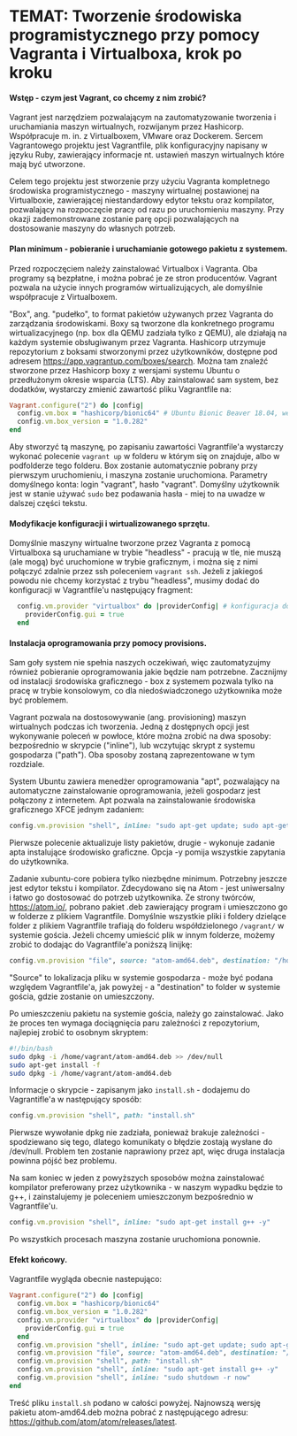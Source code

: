 # TEMAT: Tworzenie środowiska programistycznego przy pomocy Vagranta i Virtualboxa, krok po kroku

#### Wstęp - czym jest Vagrant, co chcemy z nim zrobić?

Vagrant jest narzędziem pozwalającym na zautomatyzowanie tworzenia i uruchamiania maszyn wirtualnych, rozwijanym przez Hashicorp. Współpracuje m. in. z Virtualboxem, VMware oraz Dockerem. Sercem Vagrantowego projektu jest Vagrantfile, plik konfiguracyjny napisany w języku Ruby, zawierający informacje nt. ustawień maszyn wirtualnych które mają być utworzone.

Celem tego projektu jest stworzenie przy użyciu Vagranta kompletnego środowiska programistycznego - maszyny wirtualnej postawionej na Virtualboxie, zawierającej niestandardowy edytor tekstu oraz kompilator, pozwalający na rozpoczęcie pracy od razu po uruchomieniu maszyny. Przy okazji zademonstrowane zostanie parę opcji pozwalających na dostosowanie maszyny do własnych potrzeb.

#### Plan minimum - pobieranie i uruchamianie gotowego pakietu z systemem.

Przed rozpoczęciem należy zainstalować Virtualbox i Vagranta. Oba programy są bezpłatne, i można pobrać je ze stron producentów. Vagrant pozwala na użycie innych programów wirtualizujących, ale domyślnie współpracuje z Virtualboxem.

"Box", ang. "pudełko", to format pakietów używanych przez Vagranta do zarządzania środowiskami. Boxy są tworzone dla konkretnego programu wirtualizacyjnego (np. box dla QEMU zadziała tylko z QEMU), ale działają na każdym systemie obsługiwanym przez Vagranta. Hashicorp utrzymuje repozytorium z boksami stworzonymi przez użytkowników, dostępne pod adresem https://app.vagrantup.com/boxes/search. Można tam znaleźć stworzone przez Hashicorp boxy z wersjami systemu Ubuntu o przedłużonym okresie wsparcia (LTS). Aby zainstalować sam system, bez dodatków, wystarczy zmienić zawartość pliku Vagrantfile na:

```Ruby
Vagrant.configure("2") do |config|
  config.vm.box = "hashicorp/bionic64" # Ubuntu Bionic Beaver 18.04, wersja 64-bitowa
  config.vm.box_version = "1.0.282"
end

```

Aby stworzyć tą maszynę, po zapisaniu zawartości Vagrantfile'a wystarczy wykonać polecenie ```vagrant up``` w folderu w którym się on znajduje, albo w podfolderze tego folderu. Box zostanie automatycznie pobrany przy pierwszym uruchomieniu, i maszyna zostanie uruchomiona. Parametry domyślnego konta: login "vagrant", hasło "vagrant". Domyślny użytkownik jest w stanie używać ```sudo``` bez podawania hasła - miej to na uwadze w dalszej części tekstu.

#### Modyfikacje konfiguracji i wirtualizowanego sprzętu.

Domyślnie maszyny wirtualne tworzone przez Vagranta z pomocą Virtualboxa są uruchamiane w trybie "headless" - pracują w tle, nie muszą (ale mogą) być uruchomione w trybie graficznym, i można się z nimi połączyć zdalnie przez ssh poleceniem ```vagrant ssh```. Jeżeli z jakiegoś powodu nie chcemy korzystać z trybu "headless", musimy dodać do konfiguracji w Vagrantfile'u następujący fragment:

```Ruby
  config.vm.provider "virtualbox" do |providerConfig| # konfiguracja dotycząca tylko maszyn tworzonych przez Virtualboxa
    providerConfig.gui = true
  end
```

#### Instalacja oprogramowania przy pomocy provisions.

Sam goły system nie spełnia naszych oczekiwań, więc zautomatyzujmy również pobieranie oprogramowania jakie będzie nam potrzebne. Zacznijmy od instalacji środowiska graficznego - box z systemem pozwala tylko na pracę w trybie konsolowym, co dla niedoświadczonego użytkownika może być problemem.

Vagrant pozwala na dostosowywanie (ang. provisioning) maszyn wirtualnych podczas ich tworzenia. Jedną z dostępnych opcji jest wykonywanie poleceń w powłoce, które można zrobić na dwa sposoby: bezpośrednio w skrypcie ("inline"), lub wczytując skrypt z systemu gospodarza ("path"). Oba sposoby zostaną zaprezentowane w tym rozdziale.

System Ubuntu zawiera menedżer oprogramowania "apt", pozwalający na automatyczne zainstalowanie oprogramowania, jeżeli gospodarz jest połączony z internetem. Apt pozwala na zainstalowanie środowiska graficznego XFCE jednym zadaniem:

```Ruby
config.vm.provision "shell", inline: "sudo apt-get update; sudo apt-get install xubuntu-core^ -y"
```

Pierwsze polecenie aktualizuje listy pakietów, drugie - wykonuje zadanie apta instalujące środowisko graficzne. Opcja -y pomija wszystkie zapytania do użytkownika.

Zadanie xubuntu-core pobiera tylko niezbędne minimum. Potrzebny jeszcze jest edytor tekstu i kompilator. Zdecydowano się na Atom - jest uniwersalny i łatwo go dostosować do potrzeb użytkownika. Ze strony twórców, https://atom.io/, pobrano pakiet .deb zawierający program i umieszczono go w folderze z plikiem Vagrantfile. Domyślnie wszystkie pliki i foldery dzielące folder z plikiem Vagrantfile trafiają do folderu współdzielonego ```/vagrant/``` w systemie gościa. Jeżeli chcemy umieścić plik w innym folderze, możemy zrobić to dodając do Vagrantfile'a poniższą linijkę:

```Ruby
config.vm.provision "file", source: "atom-amd64.deb", destination: "/home/vagrant/"
```

"Source" to lokalizacja pliku w systemie gospodarza - może być podana względem Vagrantfile'a, jak powyżej - a "destination" to folder w systemie gościa, gdzie zostanie on umieszczony.

Po umieszczeniu pakietu na systemie gościa, należy go zainstalować. Jako że proces ten wymaga dociągnięcia paru zależności z repozytorium, najlepiej zrobić to osobnym skryptem:

```bash
#!/bin/bash
sudo dpkg -i /home/vagrant/atom-amd64.deb >> /dev/null
sudo apt-get install -f
sudo dpkg -i /home/vagrant/atom-amd64.deb
```

Informacje o skrypcie - zapisanym jako ```install.sh``` - dodajemu do Vagrantifle'a w następujący sposób:

```Ruby
config.vm.provision "shell", path: "install.sh"
```

Pierwsze wywołanie dpkg nie zadziała, ponieważ brakuje zależności - spodziewano się tego, dlatego komunikaty o błędzie zostają wysłane do /dev/null. Problem ten zostanie naprawiony przez apt, więc druga instalacja powinna pójść bez problemu.

Na sam koniec w jeden z powyższych sposobów można zainstalować kompilator preferowany przez użytkownika - w naszym wypadku będzie to g++, i zainstalujemy je poleceniem umieszczonym bezpośrednio w Vagrantfile'u.

```Ruby
config.vm.provision "shell", inline: "sudo apt-get install g++ -y"
```

Po wszystkich procesach maszyna zostanie uruchomiona ponownie.

#### Efekt końcowy.

Vagrantfile wygląda obecnie nastepująco:
```Ruby
Vagrant.configure("2") do |config|
  config.vm.box = "hashicorp/bionic64"
  config.vm.box_version = "1.0.282"
  config.vm.provider "virtualbox" do |providerConfig|
    providerConfig.gui = true
  end
  config.vm.provision "shell", inline: "sudo apt-get update; sudo apt-get install xubuntu-core^ -y"
  config.vm.provision "file", source: "atom-amd64.deb", destination: "/home/vagrant/"
  config.vm.provision "shell", path: "install.sh"
  config.vm.provision "shell", inline: "sudo apt-get install g++ -y"
  config.vm.provision "shell", inline: "sudo shutdown -r now"
end

```

Treść pliku ```install.sh``` podano w całości powyżej. Najnowszą wersję pakietu atom-amd64.deb można pobrać z następującego adresu: https://github.com/atom/atom/releases/latest.

